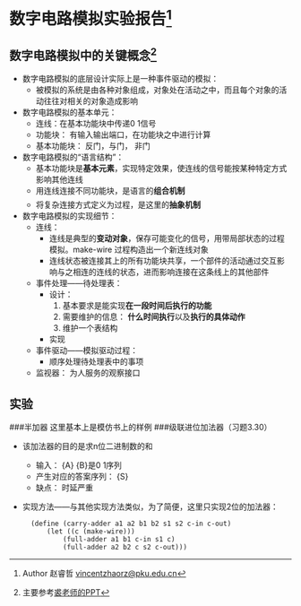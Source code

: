 数字电路模拟实验报告[^1]
===
数字电路模拟中的关键概念[^2]
---
* 数字电路模拟的底层设计实际上是一种事件驱动的模拟：
    * 被模拟的系统是由各种对象组成，对象处在活动之中，而且每个对象的活动往往对相关的对象造成影响
* 数字电路模拟的基本单元：
    * 连线：在基本功能块中传递0 1信号
    * 功能块： 有输入输出端口，在功能块之中进行计算
    * 基本功能块： 反门，与门， 非门
* 数字电路模拟的“语言结构”：
    * 基本功能块是**基本元素**，实现特定效果，使连线的信号能按某种特定方式影响其他连线
    * 用连线连接不同功能块，是语言的**组合机制**
    * 将复杂连接方式定义为过程，是这里的**抽象机制**
* 数字电路模拟的实现细节：
    * 连线：
        * 连线是典型的**变动对象**，保存可能变化的信号，用带局部状态的过程模拟。make-wire 过程构造出一个新连线对象
        * 连线状态被连接其上的所有功能块共享，一个部件的活动通过交互影响与之相连的连线的状态，进而影响连接在这条线上的其他部件
    * 事件处理——待处理表：
        * 设计：
            1. 基本要求是能实现**在一段时间后执行的功能**
            2. 需要维护的信息： **什么时间执行**以及**执行的具体动作**
            3. 维护一个表结构
        * 实现
    * 事件驱动——模拟驱动过程：
        * 顺序处理待处理表中的事项
    * 监视器： 为人服务的观察接口

实验
---
###半加器
    这里基本上是模仿书上的样例
###级联进位加法器（习题3.30）
* 该加法器的目的是求n位二进制数的和
    * 输入： {A} {B}是0 1序列
    * 产生对应的答案序列： {S}
    * 缺点： 时延严重
* 实现方法——与其他实现方法类似，为了简便，这里只实现2位的加法器：
              
        (define (carry-adder a1 a2 b1 b2 s1 s2 c-in c-out)
            (let ((c (make-wire)))
                (full-adder a1 b1 c-in s1 c)
                (full-adder a2 b2 c s2 c-out)))
    

[^1]:Author 赵睿哲 <vincentzhaorz@pku.edu.cn>
[^2]:主要参考[裘老师的PPT](http://www.math.pku.edu.cn/teachers/qiuzy/progtech/slides/sicp03-2.pdf)